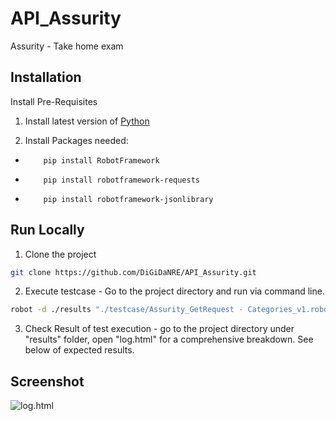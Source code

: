 
# API_Assurity

Assurity - Take home exam


## Installation

Install Pre-Requisites 

1. Install latest version of [Python](https://www.python.org/)

2.  Install Packages needed:   
    
 -         pip install RobotFramework
 -         pip install robotframework-requests
 -         pip install robotframework-jsonlibrary

##  Run Locally

1. Clone the project
```bash
git clone https://github.com/DiGiDaNRE/API_Assurity.git
```
2. Execute testcase - Go to the project directory and run via command line.

```bash
robot -d ./results "./testcase/Assurity_GetRequest - Categories_v1.robot"
```

3. Check Result of test execution - go to the project directory under "results" folder, open "log.html" for a comprehensive breakdown. See below of expected results.
   
## Screenshot
![log.html](https://snipboard.io/NZ8WuQ.jpg)
